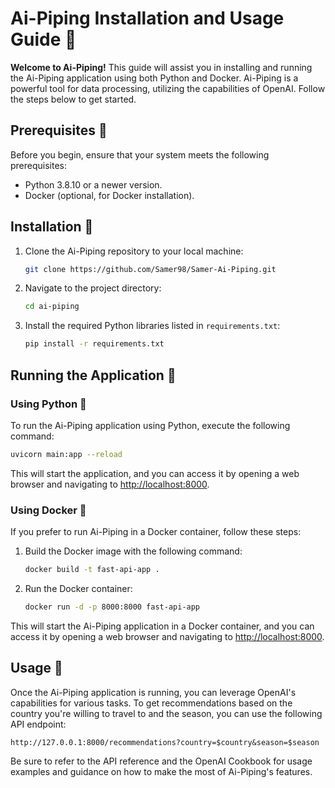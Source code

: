 # Ai-Piping Installation and Usage Guide 🚀

**Welcome to Ai-Piping!** This guide will assist you in installing and running the Ai-Piping application using both Python and Docker. Ai-Piping is a powerful tool for data processing, utilizing the capabilities of OpenAI. Follow the steps below to get started.

## Prerequisites 🚀

Before you begin, ensure that your system meets the following prerequisites:

- Python 3.8.10 or a newer version.
- Docker (optional, for Docker installation).

## Installation 🚀

1. Clone the Ai-Piping repository to your local machine:

   ```bash
   git clone https://github.com/Samer98/Samer-Ai-Piping.git
   ```

2. Navigate to the project directory:

   ```bash
   cd ai-piping
   ```

3. Install the required Python libraries listed in `requirements.txt`:

   ```bash
   pip install -r requirements.txt
   ```

## Running the Application 🚀

### Using Python 🚀

To run the Ai-Piping application using Python, execute the following command:

```bash
uvicorn main:app --reload
```

This will start the application, and you can access it by opening a web browser and navigating to [http://localhost:8000](http://localhost:8000).

### Using Docker 🚀

If you prefer to run Ai-Piping in a Docker container, follow these steps:

1. Build the Docker image with the following command:

   ```bash
   docker build -t fast-api-app .
   ```

2. Run the Docker container:

   ```bash
   docker run -d -p 8000:8000 fast-api-app
   ```

This will start the Ai-Piping application in a Docker container, and you can access it by opening a web browser and navigating to [http://localhost:8000](http://localhost:8000).

## Usage 🚀

Once the Ai-Piping application is running, you can leverage OpenAI's capabilities for various tasks. To get recommendations based on the country you're willing to travel to and the season, you can use the following API endpoint:

```
http://127.0.0.1:8000/recommendations?country=$country&season=$season
```

Be sure to refer to the API reference and the OpenAI Cookbook for usage examples and guidance on how to make the most of Ai-Piping's features.


